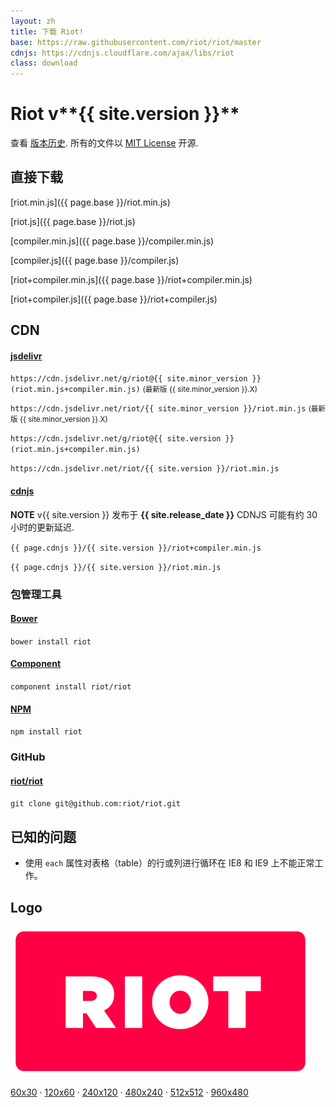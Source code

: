 ```yaml
---
layout: zh
title: 下载 Riot!
base: https://raw.githubusercontent.com/riot/riot/master
cdnjs: https://cdnjs.cloudflare.com/ajax/libs/riot
class: download
---
```


# Riot v**{{ site.version }}**

查看 [版本历史](/release-notes). 所有的文件以 [MIT License](/license/) 开源.

## 直接下载

[riot.min.js]({{ page.base }}/riot.min.js)

[riot.js]({{ page.base }}/riot.js)

[compiler.min.js]({{ page.base }}/compiler.min.js)

[compiler.js]({{ page.base }}/compiler.js)

[riot+compiler.min.js]({{ page.base }}/riot+compiler.min.js)

[riot+compiler.js]({{ page.base }}/riot+compiler.js)


## CDN


#### [jsdelivr](http://www.jsdelivr.com/#!riot)

`https://cdn.jsdelivr.net/g/riot@{{ site.minor_version }}(riot.min.js+compiler.min.js)` <small>(最新版 {{ site.minor_version }}.X)</small>

`https://cdn.jsdelivr.net/riot/{{ site.minor_version }}/riot.min.js` <small>(最新版 {{ site.minor_version }}.X)</small>

`https://cdn.jsdelivr.net/g/riot@{{ site.version }}(riot.min.js+compiler.min.js)`

`https://cdn.jsdelivr.net/riot/{{ site.version }}/riot.min.js`


#### [cdnjs](https://cdnjs.com/libraries/riot)

**NOTE** v{{ site.version }} 发布于 **{{ site.release_date }}** CDNJS 可能有约 30 小时的更新延迟.


`{{ page.cdnjs }}/{{ site.version }}/riot+compiler.min.js`

`{{ page.cdnjs }}/{{ site.version }}/riot.min.js`


### 包管理工具

#### [Bower](http://bower.io/search/?q=riot.js)

`bower install riot`

#### [Component](http://component.github.io/?q=riot)

`component install riot/riot`

#### [NPM](https://www.npmjs.com/package/riot)

`npm install riot`


### GitHub

#### [riot/riot](https://github.com/riot/riot)

`git clone git@github.com:riot/riot.git`


## 已知的问题

- 使用 `each` 属性对表格（table）的行或列进行循环在 IE8 和 IE9 上不能正常工作。


## Logo

![](/img/logo/riot480x.png)

[60x30](/img/logo/riot60x.png) &middot;
[120x60](/img/logo/riot120x.png) &middot;
[240x120](/img/logo/riot240x.png) &middot;
[480x240](/img/logo/riot480x.png) &middot;
[512x512](/img/logo/square.png) &middot;
[960x480](/img/logo/riot960x.png)
